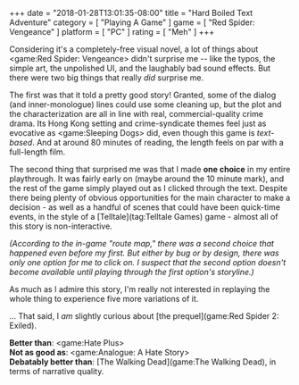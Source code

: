 +++
date = "2018-01-28T13:01:35-08:00"
title = "Hard Boiled Text Adventure"
category = [ "Playing A Game" ]
game = [ "Red Spider: Vengeance" ]
platform = [ "PC" ]
rating = [ "Meh" ]
+++

Considering it's a completely-free visual novel, a lot of things about <game:Red Spider: Vengeance> didn't surprise me -- like the typos, the simple art, the unpolished UI, and the laughably bad sound effects.  But there were two big things that really <i>did</i> surprise me.

The first was that it told a pretty good story!  Granted, some of the dialog (and inner-monologue) lines could use some cleaning up, but the plot and the characterization are all in line with real, commercial-quality crime drama.  Its Hong Kong setting and crime-syndicate themes feel just as evocative as <game:Sleeping Dogs> did, even though this game is <i>text-based</i>.  And at around 80 minutes of reading, the length feels on par with a full-length film.

The second thing that surprised me was that I made <b>one choice</b> in my entire playthrough.  It was fairly early on (maybe around the 10 minute mark), and the rest of the game simply played out as I clicked through the text.  Despite there being plenty of obvious opportunities for the main character to make a decision - as well as a handful of scenes that could have been quick-time events, in the style of a [Telltale](tag:Telltale Games) game - almost all of this story is non-interactive.

<i>(According to the in-game "route map," there was a second choice that happened even before my first.  But either by bug or by design, there was only one option for me to click on.  I suspect that the second option doesn't become available until playing through the first option's storyline.)</i>

As much as I admire this story, I'm really not interested in replaying the whole thing to experience five more variations of it.

... That said, I <i>am</i> slightly curious about [the prequel](game:Red Spider 2: Exiled).

<b>Better than</b>: <game:Hate Plus>  
<b>Not as good as</b>: <game:Analogue: A Hate Story>  
<b>Debatably better than</b>: [The Walking Dead](game:The Walking Dead), in terms of narrative quality.
